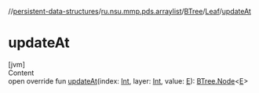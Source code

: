 //[persistent-data-structures](../../../index.md)/[ru.nsu.mmp.pds.arraylist](../../index.md)/[BTree](../index.md)/[Leaf](index.md)/[updateAt](update-at.md)



# updateAt  
[jvm]  
Content  
open override fun [updateAt](update-at.md)(index: [Int](https://kotlinlang.org/api/latest/jvm/stdlib/kotlin/-int/index.html), layer: [Int](https://kotlinlang.org/api/latest/jvm/stdlib/kotlin/-int/index.html), value: [E](index.md)): [BTree.Node](../-node/index.md)<[E](index.md)>  



